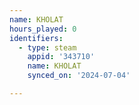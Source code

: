 ```yaml
---
name: KHOLAT
hours_played: 0
identifiers:
  - type: steam
    appid: '343710'
    name: KHOLAT
    synced_on: '2024-07-04'

---
```

